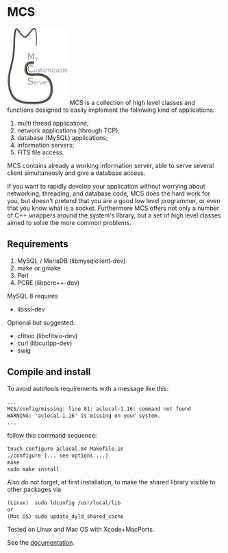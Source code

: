 # MCS
![MCS_logo](doc/mcslogo_sst.gif)
MCS is a collection of high level classes and functions designed to easily implement the following kind of applications:

1. multi thread applications;
2. network applications (through TCP);
3. database (MySQL) applications;
4. information servers;
5. FITS file access.

MCS contains already a working information server, able to serve several client simultaneosly and give a database access.

If you want to rapidly develop your application without worrying about networking, threading, and database code,
MCS does the hard work for you, but doesn't pretend that you are a good low level programmer, or even that you know what is a socket.
Furthermore MCS offers not only a number of C++ wrappers around the system's library, but a set of high level classes aimed to solve the more common problems.

## Requirements
1. MySQL / MariaDB (libmysqlclient-dev)
2. make or gmake
3. Perl
4. PCRE (libpcre++-dev)

MySQL 8 requires
- libssl-dev

Optional but suggested:
- cfitsio (libcfitsio-dev)
- curl (libcurlpp-dev)
- swig

## Compile and install

To avoid autotools requirements with a message like this:
```
...
MCS/config/missing: line 81: aclocal-1.16: command not found
WARNING: 'aclocal-1.16' is missing on your system.
...
```

follow this command sequence:

```
touch configure aclocal.m4 Makefile.in
./configure [... see options ...]
make
sudo make install
```

Also do not forget, at first installation, to make the shared library visible to other packages via
```
(Linux)  sudo ldconfig /usr/local/lib
or
(Mac OS) sudo update_dyld_shared_cache
```

Tested on Linux and Mac OS with Xcode+MacPorts.

See the [documentation](doc/mcs.pdf).
